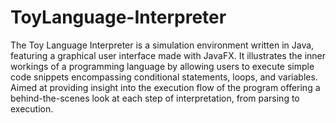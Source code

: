 # ToyLanguage-Interpreter

The Toy Language Interpreter is a simulation environment written in Java, featuring a graphical user interface made with JavaFX. It illustrates the inner workings of a programming language by allowing users to execute simple code snippets encompassing conditional statements, loops, and variables. Aimed at providing insight into the execution flow of the program offering a behind-the-scenes look at each step of interpretation, from parsing to execution.
